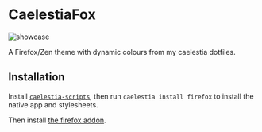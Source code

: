 # CaelestiaFox

![showcase](https://github.com/caelestia-dots/readme/blob/main/firefox/showcase.gif)

A Firefox/Zen theme with dynamic colours from my caelestia dotfiles.

## Installation

Install [`caelestia-scripts`](https://github.com/caelestia-dots/scripts.git),
then run `caelestia install firefox` to install the native app and stylesheets.

Then install [the firefox addon](https://addons.mozilla.org/en-US/firefox/addon/caelestiafox).
